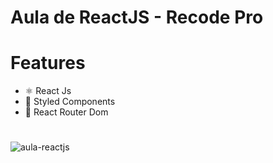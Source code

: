 # Aula de ReactJS - Recode Pro

# Features

* ⚛️ React Js
* 💅 Styled Components
* 🗾 React Router Dom

#

![aula-reactjs](https://user-images.githubusercontent.com/55770598/75101801-41403f00-55c1-11ea-8251-128a130ec215.jpg)

